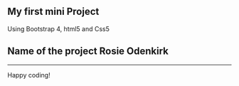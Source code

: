 ## My first mini Project 
 Using Bootstrap 4, html5 and Css5

## Name of the project Rosie Odenkirk
--------

Happy coding!
